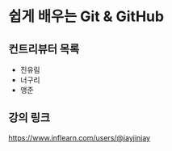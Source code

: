 # 쉽게 배우는 Git & GitHub

## 컨트리뷰터 목록

- 진유림
- 너구리
- 앵준 


## 강의 링크
https://www.inflearn.com/users/@jayjinjay